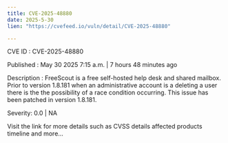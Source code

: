 ```yaml
---
title: CVE-2025-48880
date: 2025-5-30
lien: "https://cvefeed.io/vuln/detail/CVE-2025-48880"

---
```


CVE ID : CVE-2025-48880

Published :  May 30
2025
7:15 a.m. | 7 hours
48 minutes ago

Description : FreeScout is a free self-hosted help desk and shared mailbox. Prior to version 1.8.181
when an administrative account is a deleting a user
there is the the possibility of a race condition occurring. This issue has been patched in version 1.8.181.

Severity: 0.0 | NA

Visit the link for more details
such as CVSS details
affected products
timeline
and more...
